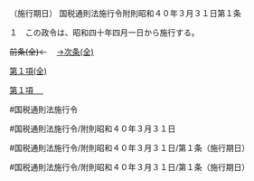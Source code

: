 （施行期日）
国税通則法施行令附則昭和４０年３月３１日第１条

１　この政令は、昭和四十年四月一日から施行する。

~~前条(全)←~~　  [→次条(全)](国税通則法施行＿令附則昭和４０年３月３１日第４条_.md)

[第１項(全)](国税通則法施行＿令附則昭和４０年３月３１日第１条第１項_.md)  

[第１項 　 ](国税通則法施行＿令附則昭和４０年３月３１日第１条第１項.md)  

#国税通則法施行令

#国税通則法施行令/附則昭和４０年３月３１日

#国税通則法施行令/附則昭和４０年３月３１日/第１条（施行期日）

#国税通則法施行令/附則昭和４０年３月３１日/第１条（施行期日）

